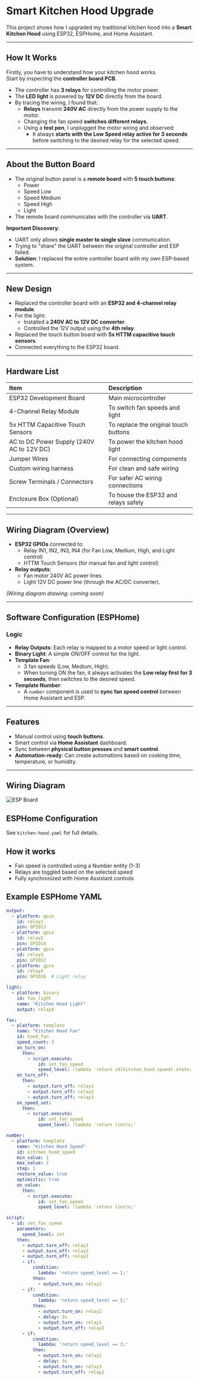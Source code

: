 # Smart Kitchen Hood Upgrade

This project shows how I upgraded my traditional kitchen hood into a **Smart Kitchen Hood** using ESP32, ESPHome, and Home Assistant.

---

## How It Works

Firstly, you have to understand how your kitchen hood works.  
Start by inspecting the **controller board PCB**.

- The controller has **3 relays** for controlling the motor power.
- The **LED light** is powered by **12V DC** directly from the board.
- By tracing the wiring, I found that:
  - **Relays** transmit **240V AC** directly from the power supply to the motor.
  - Changing the fan speed **switches different relays**.
  - Using a **test pen**, I unplugged the motor wiring and observed:
    - It always **starts with the Low Speed relay active for 3 seconds** before switching to the desired relay for the selected speed.

---

## About the Button Board

- The original button panel is a **remote board** with **5 touch buttons**:
  - Power
  - Speed Low
  - Speed Medium
  - Speed High
  - Light
- The remote board communicates with the controller via **UART**.

**Important Discovery**:
- UART only allows **single master to single slave** communication.
- Trying to "share" the UART between the original controller and ESP failed.
- **Solution**: I replaced the entire controller board with my own ESP-based system.

---

## New Design

- Replaced the controller board with an **ESP32 and 4-channel relay module**.
- For the light:
  - Installed a **240V AC to 12V DC converter**.
  - Controlled the 12V output using the **4th relay**.
- Replaced the touch button board with **5x HTTM capacitive touch sensors**.
- Connected everything to the ESP32 board.

---

## Hardware List

| Item | Description |
|:----|:------------|
| ESP32 Development Board | Main microcontroller |
| 4-Channel Relay Module | To switch fan speeds and light |
| 5x HTTM Capacitive Touch Sensors | To replace the original touch buttons |
| AC to DC Power Supply (240V AC to 12V DC) | To power the kitchen hood light |
| Jumper Wires | For connecting components |
| Custom wiring harness | For clean and safe wiring |
| Screw Terminals / Connectors | For safer AC wiring connections |
| Enclosure Box (Optional) | To house the ESP32 and relays safely |

---

## Wiring Diagram (Overview)

- **ESP32 GPIOs** connected to:
  - Relay IN1, IN2, IN3, IN4 (for Fan Low, Medium, High, and Light control)
  - HTTM Touch Sensors (for manual fan and light control)
- **Relay outputs**:
  - Fan motor 240V AC power lines.
  - Light 12V DC power line (through the AC/DC converter).

*(Wiring diagram drawing: coming soon)*

---

## Software Configuration (ESPHome)

### Logic

- **Relay Outputs**: Each relay is mapped to a motor speed or light control.
- **Binary Light**: A simple ON/OFF control for the light.
- **Template Fan**:
  - 3 fan speeds (Low, Medium, High).
  - When turning ON the fan, it always activates the **Low relay first for 3 seconds**, then switches to the desired speed.
- **Template Number**:
  - A `number` component is used to **sync fan speed control** between Home Assistant and ESP.

---

## Features

- Manual control using **touch buttons**.
- Smart control via **Home Assistant** dashboard.
- Sync between **physical button presses** and **smart control**.
- **Automation-ready**: Can create automations based on cooking time, temperature, or humidity.

---

## Wiring Diagram
![ESP Board](espboard.avif)

## ESPHome Configuration
See `kitchen-hood.yaml` for full details.

## How it works
- Fan speed is controlled using a Number entity (1-3)
- Relays are toggled based on the selected speed
- Fully synchronized with Home Assistant controls
  

## Example ESPHome YAML

```yaml
output:
  - platform: gpio
    id: relay1
    pin: GPIO13
  - platform: gpio
    id: relay2
    pin: GPIO14
  - platform: gpio
    id: relay3
    pin: GPIO12
  - platform: gpio
    id: relay4
    pin: GPIO16  # Light relay

light:
  - platform: binary
    id: fan_light
    name: "Kitchen Hood Light"
    output: relay4

fan:
  - platform: template
    name: "Kitchen Hood Fan"
    id: hood_fan
    speed_count: 3
    on_turn_on:
      then:
        - script.execute:
            id: set_fan_speed
            speed_level: !lambda 'return id(kitchen_hood_speed).state;'
    on_turn_off:
      then:
        - output.turn_off: relay1
        - output.turn_off: relay2
        - output.turn_off: relay3
    on_speed_set:
      then:
        - script.execute:
            id: set_fan_speed
            speed_level: !lambda 'return (int)x;'

number:
  - platform: template
    name: "Kitchen Hood Speed"
    id: kitchen_hood_speed
    min_value: 1
    max_value: 3
    step: 1
    restore_value: true
    optimistic: true
    on_value:
      then:
        - script.execute:
            id: set_fan_speed
            speed_level: !lambda 'return (int)x;'

script:
  - id: set_fan_speed
    parameters:
      speed_level: int
    then:
      - output.turn_off: relay1
      - output.turn_off: relay2
      - output.turn_off: relay3
      - if:
          condition:
            lambda: 'return speed_level == 1;'
          then:
            - output.turn_on: relay2
      - if:
          condition:
            lambda: 'return speed_level == 2;'
          then:
            - output.turn_on: relay2
            - delay: 3s
            - output.turn_on: relay1
            - output.turn_off: relay2
      - if:
          condition:
            lambda: 'return speed_level == 3;'
          then:
            - output.turn_on: relay2
            - delay: 3s
            - output.turn_on: relay3
            - output.turn_off: relay2
